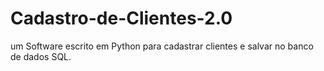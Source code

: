 # Cadastro-de-Clientes-2.0
um Software escrito em Python para cadastrar clientes e salvar no banco de dados SQL.

